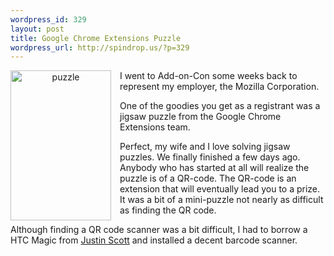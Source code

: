 ```yaml
--- 
wordpress_id: 329
layout: post
title: Google Chrome Extensions Puzzle
wordpress_url: http://spindrop.us/?p=329
---
```

<div style="float:left; margin-right:1em"><a href="http://www.flickr.com/photos/44124375866@N01/4252390433" title="View 'puzzle' on Flickr.com"><div style="text-align:center;"><img src="http://farm3.static.flickr.com/2684/4252390433_b49093b583_m.jpg" alt="puzzle" border="0" width="161" height="240" /></div></a>
</div>
I went to Add-on-Con some weeks back to represent my employer, the Mozilla Corporation.

One of the goodies you get as a registrant was a jigsaw puzzle from the Google Chrome Extensions team.

Perfect, my wife and I love solving jigsaw puzzles.  We finally finished a few days ago.  Anybody who has started at all will realize the puzzle is of a QR-code.  The QR-code is an extension that will eventually lead you to a prize.  It was a bit of a mini-puzzle not nearly as difficult as finding the QR code.

Although finding a QR code scanner was a bit difficult, I had to borrow a HTC Magic from [Justin Scott](http://fligtar.com/) and installed a decent barcode scanner.
